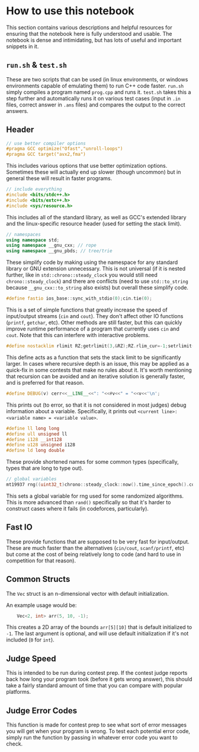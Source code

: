 # How to use this notebook

This section contains various descriptions and helpful resources for ensuring that the notebook here is fully understood and usable. The notebook is dense and intimidating, but has lots of useful and important snippets in it.

## `run.sh` & `test.sh`

These are two scripts that can be used (in linux environments, or windows environments capable of emulating them) to run C++ code faster. `run.sh` simply compiles a program named `prog.cpp` and runs it. `test.sh` takes this a step further and automatically runs it on various test cases (input in `.in` files, correct answer in `.ans` files) and compares the output to the correct answers.

## Header

```cpp
// use better compiler options
#pragma GCC optimize("Ofast","unroll-loops")
#pragma GCC target("avx2,fma")
```
This includes various options that use better optimization options. Sometimes these will actually end up slower (though uncommon) but in general these will result in faster programs.

```cpp
// include everything
#include <bits/stdc++.h>
#include <bits/extc++.h>
#include <sys/resource.h>
```
This includes all of the standard library, as well as GCC's extended library and the linux-specific resource header (used for setting the stack limit).

```cpp
// namespaces
using namespace std;
using namespace __gnu_cxx; // rope
using namespace __gnu_pbds; // tree/trie
```
These simplify code by making using the namespace for any standard library or GNU extension unnecessary. This is not universal (if it is nested further, like in `std::chrono::steady_clock` you would still need `chrono::steady_clock`) and there are conflicts (need to use `std::to_string` because `__gnu_cxx::to_string` also exists) but overall these simplify code.

```cpp
#define fastio ios_base::sync_with_stdio(0);cin.tie(0);
```
This is a set of simple functions that greatly increase the speed of input/output streams (`cin` and `cout`). They don't affect other IO functions (`printf`, `getchar`, etc). Other methods are still faster, but this can quickly improve runtime performance of a program that currently uses `cin` and `cout`. Note that this can interfere with interactive problems.

```cpp
#define nostacklim rlimit RZ;getrlimit(3,&RZ);RZ.rlim_cur=-1;setrlimit(3,&RZ);
```
This define acts as a function that sets the stack limit to be significantly larger. In cases where recursive depth is an issue, this may be applied as a quick-fix in some contests that make no rules about it. It's worth mentioning that recursion can be avoided and an iterative solution is generally faster, and is preferred for that reason.

```cpp
#define DEBUG(v) cerr<<__LINE__<<": "<<#v<<" = "<<v<<'\n';
```
This prints out (to error, so that it is not considered in most judges) debug information about a variable. Specifically, it prints out `<current line>: <variable name> = <variable value>`.


```cpp
#define ll long long
#define ull unsigned ll
#define i128 __int128
#define u128 unsigned i128
#define ld long double
```
These provide shortened names for some common types (specifically, types that are long to type out).

```cpp
// global variables
mt19937 rng((uint32_t)chrono::steady_clock::now().time_since_epoch().count());
```
This sets a global variable for rng used for some randomized algorithms. This is more advanced than `rand()` specifically so that it's harder to construct cases where it fails (in codeforces, particularly).

## Fast IO

These provide functions that are supposed to be very fast for input/output. These are much faster than the alternatives (`cin/cout`, `scanf/printf`, etc) but come at the cost of being relatively long to code (and hard to use in competition for that reason).

## Common Structs

The `Vec` struct is an n-dimensional vector with default initialization.

An example usage would be:
```cpp
	Vec<2, int> arr(5, 10, -1);
```
This creates a 2D array of the bounds `arr[5][10]` that is default initialized to `-1`. The last argument is optional, and will use default initialization if it's not included (`0` for `int`).

## Judge Speed

This is intended to be run during contest prep. If the contest judge reports back how long your program took (before it gets wrong answer), this should take a fairly standard amount of time that you can compare with popular platforms.

## Judge Error Codes

This function is made for contest prep to see what sort of error messages you will get when your program is wrong. To test each potential error code, simply run the function by passing in whatever error code you want to check.
